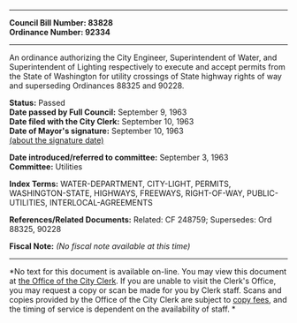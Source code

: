 * * * * *  
  
**Council Bill Number: [](#h0)[](#h2)83828**   
**Ordinance Number: 92334**  
  
* * * * *  
  
An ordinance authorizing the City Engineer, Superintendent of Water, and Superintendent of Lighting respectively to execute and accept permits from the State of Washington for utility crossings of State highway rights of way and superseding Ordinances 88325 and 90228.  
  
**Status:** Passed   
**Date passed by Full Council:** September 9, 1963   
**Date filed with the City Clerk:** September 10, 1963   
**Date of Mayor's signature:** September 10, 1963   
[(about the signature date)](/~public/approvaldate.htm)   
  
  
**Date introduced/referred to committee:** September 3, 1963   
**Committee:** Utilities   
  
**Index Terms:** WATER-DEPARTMENT, CITY-LIGHT, PERMITS, WASHINGTON-STATE, HIGHWAYS, FREEWAYS, RIGHT-OF-WAY, PUBLIC-UTILITIES, INTERLOCAL-AGREEMENTS  
  
**References/Related Documents:** Related: CF 248759; Supersedes: Ord 88325, 90228  
  
**Fiscal Note:** *(No fiscal note available at this time)*  
  
* * * * *  
  
*No text for this document is available on-line. You may view this document at [the Office of the City Clerk](http://www.seattle.gov/leg/clerk/contactUs.htm). If you are unable to visit the Clerk's Office, you may request a copy or scan be made for you by Clerk staff. Scans and copies provided by the Office of the City Clerk are subject to [copy fees](http://clerk.seattle.gov/~public/clerkfees.htm), and the timing of service is dependent on the availability of staff. *  
  
  
